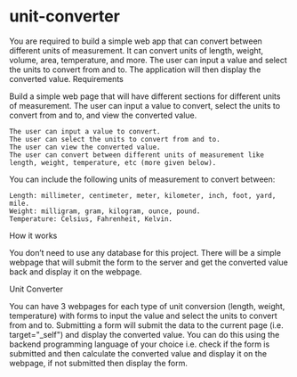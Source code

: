 # unit-converter

You are required to build a simple web app that can convert between different units of measurement. It can convert units of length, weight, volume, area, temperature, and more. The user can input a value and select the units to convert from and to. The application will then display the converted value.
Requirements

Build a simple web page that will have different sections for different units of measurement. The user can input a value to convert, select the units to convert from and to, and view the converted value.

    The user can input a value to convert.
    The user can select the units to convert from and to.
    The user can view the converted value.
    The user can convert between different units of measurement like length, weight, temperature, etc (more given below).

You can include the following units of measurement to convert between:

    Length: millimeter, centimeter, meter, kilometer, inch, foot, yard, mile.
    Weight: milligram, gram, kilogram, ounce, pound.
    Temperature: Celsius, Fahrenheit, Kelvin.

How it works

You don’t need to use any database for this project. There will be a simple webpage that will submit the form to the server and get the converted value back and display it on the webpage.

Unit Converter

You can have 3 webpages for each type of unit conversion (length, weight, temperature) with forms to input the value and select the units to convert from and to. Submitting a form will submit the data to the current page (i.e. target="\_self") and display the converted value. You can do this using the backend programming language of your choice i.e. check if the form is submitted and then calculate the converted value and display it on the webpage, if not submitted then display the form.
